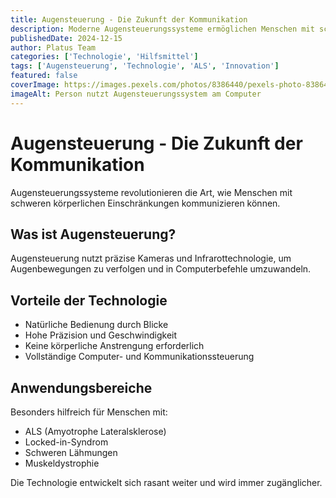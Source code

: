 ```yaml
---
title: Augensteuerung - Die Zukunft der Kommunikation
description: Moderne Augensteuerungssysteme ermöglichen Menschen mit schweren körperlichen Einschränkungen eine natürliche Kommunikation durch Blickbewegungen.
publishedDate: 2024-12-15
author: Platus Team
categories: ['Technologie', 'Hilfsmittel']
tags: ['Augensteuerung', 'Technologie', 'ALS', 'Innovation']
featured: false
coverImage: https://images.pexels.com/photos/8386440/pexels-photo-8386440.jpeg?auto=compress&cs=tinysrgb&w=1260&h=750&dpr=2
imageAlt: Person nutzt Augensteuerungssystem am Computer
---
```


# Augensteuerung - Die Zukunft der Kommunikation

Augensteuerungssysteme revolutionieren die Art, wie Menschen mit schweren körperlichen Einschränkungen kommunizieren können.

## Was ist Augensteuerung?

Augensteuerung nutzt präzise Kameras und Infrarottechnologie, um Augenbewegungen zu verfolgen und in Computerbefehle umzuwandeln.

## Vorteile der Technologie

- Natürliche Bedienung durch Blicke
- Hohe Präzision und Geschwindigkeit
- Keine körperliche Anstrengung erforderlich
- Vollständige Computer- und Kommunikationssteuerung

## Anwendungsbereiche

Besonders hilfreich für Menschen mit:
- ALS (Amyotrophe Lateralsklerose)
- Locked-in-Syndrom
- Schweren Lähmungen
- Muskeldystrophie

Die Technologie entwickelt sich rasant weiter und wird immer zugänglicher.
